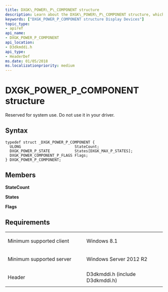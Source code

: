 ```yaml
---
title: DXGK\_POWER\_P\_COMPONENT structure
description: Learn about the DXGK\_POWER\_P\_COMPONENT structure, which is reserved for system use. Do not use it in your driver.
keywords: ["DXGK_POWER_P_COMPONENT structure Display Devices"]
topic_type:
- apiref
api_name:
- DXGK_POWER_P_COMPONENT
api_location:
- D3dkmddi.h
api_type:
- HeaderDef
ms.date: 01/05/2018
ms.localizationpriority: medium
---
```


# DXGK\_POWER\_P\_COMPONENT structure


Reserved for system use. Do not use it in your driver.

Syntax
------

```ManagedCPlusPlus
typedef struct _DXGK_POWER_P_COMPONENT {
  ULONG                        StateCount;
  DXGK_POWER_P_STATE           States[DXGK_MAX_P_STATES];
  DXGK_POWER_COMPONENT_P_FLAGS Flags;
} DXGK_POWER_P_COMPONENT;
```

Members
-------

**StateCount**

**States**

**Flags**

Requirements
------------

<table>
<colgroup>
<col width="50%" />
<col width="50%" />
</colgroup>
<tbody>
<tr class="odd">
<td align="left"><p>Minimum supported client</p></td>
<td align="left"><p>Windows 8.1</p></td>
</tr>
<tr class="even">
<td align="left"><p>Minimum supported server</p></td>
<td align="left"><p>Windows Server 2012 R2</p></td>
</tr>
<tr class="odd">
<td align="left"><p>Header</p></td>
<td align="left">D3dkmddi.h (include D3dkmddi.h)</td>
</tr>
</tbody>
</table>

 

 





